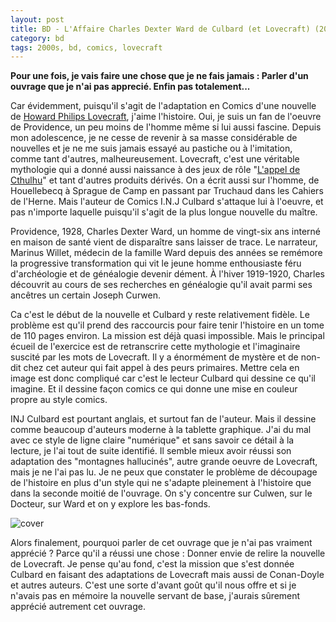 ```yaml
---
layout: post
title: BD - L'Affaire Charles Dexter Ward de Culbard (et Lovecraft) (2012)
category: bd
tags: 2000s, bd, comics, lovecraft
---
```

**Pour une fois, je vais faire une chose que je ne fais jamais : Parler d'un ouvrage que je n'ai pas apprecié. Enfin pas totalement...**

Car évidemment, puisqu'il s'agit de l'adaptation en Comics d'une nouvelle de <a href="https://fr.wikipedia.org/wiki/Howard_Phillips_Lovecraft">Howard Philips Lovecraft</a>, j'aime l'histoire. Oui, je suis un fan de l'oeuvre de Providence, un peu moins de l'homme même si lui aussi fascine. Depuis mon adolescence, je ne cesse de revenir à sa masse considérable de nouvelles et je ne me suis jamais essayé au pastiche ou à l'imitation, comme tant d'autres, malheureusement. Lovecraft, c'est une véritable mythologie qui a donné aussi naissance à des jeux de rôle "<a href="https://fr.wikipedia.org/wiki/L'Appel_de_Cthulhu_(jeu_de_rôle)">L'appel de Cthulhu</a>" et tant d'autres produits dérivés. On a écrit aussi sur l'homme, de Houellebecq à Sprague de Camp en passant par Truchaud dans les Cahiers de l'Herne. Mais l'auteur de Comics I.N.J Culbard s'attaque lui à l'oeuvre, et pas n'importe laquelle puisqu'il s'agit de la plus longue nouvelle du maître.

Providence, 1928, Charles Dexter Ward, un homme de vingt-six ans interné en maison de santé vient de disparaître sans laisser de trace. Le narrateur, Marinus Willet, médecin de la famille Ward depuis des années se remémore la progressive transformation qui vit le jeune homme enthousiaste féru d'archéologie et de généalogie devenir dément. À l'hiver 1919-1920, Charles découvrit au cours de ses recherches en généalogie qu'il avait parmi ses ancêtres un certain Joseph Curwen.

Ca c'est le début de la nouvelle et Culbard y reste relativement fidèle. Le problème est qu'il prend des raccourcis pour faire tenir l'histoire en un tome de 110 pages environ. La mission est déjà quasi impossible. Mais le principal écueil de l'exercice est de retranscrire cette mythologie et l'imaginaire suscité par les mots de Lovecraft. Il y a énormément de mystère et de non-dit chez cet auteur qui fait appel à des peurs primaires. Mettre cela en image est donc compliqué car c'est le lecteur Culbard qui dessine ce qu'il imagine. Et il dessine façon comics ce qui donne une mise en couleur propre au style comics.

INJ Culbard est pourtant anglais, et surtout fan de l'auteur. Mais il dessine comme beaucoup d'auteurs moderne à la tablette graphique. J'ai du mal avec ce style de ligne claire "numérique" et sans savoir ce détail à la lecture, je l'ai tout de suite identifié. Il semble mieux avoir réussi son adaptation des "montagnes hallucinés", autre grande oeuvre de Lovecraft, mais je ne l'ai pas lu. Je ne peux que constater le problème de découpage de l'histoire en plus d'un style qui ne s'adapte pleinement à l'histoire que dans la seconde moitié de l'ouvrage. On s'y concentre sur Culwen, sur le Docteur, sur Ward et on y explore les bas-fonds.

![cover](https://filedn.eu/llqi9IBxlYouGRXYG2xlROb/img/2017/charlesdexter.jpg)

Alors finalement, pourquoi parler de cet ouvrage que je n'ai pas vraiment apprécié ? Parce qu'il a réussi une chose : Donner envie de relire la nouvelle de Lovecraft. Je pense qu'au fond, c'est la mission que s'est donnée Culbard en faisant des adaptations de Lovecraft mais aussi de Conan-Doyle et autres auteurs. C'est une sorte d'avant goût qu'il nous offre et si je n'avais pas en mémoire la nouvelle servant de base, j'aurais sûrement apprécié autrement cet ouvrage.
